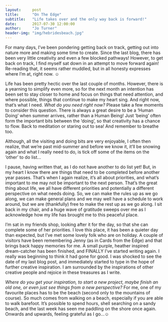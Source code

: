 ```yaml
---
layout:     post
title:      "On The Edge"
subtitle:   "Life takes over and the only way back is forward!"
date:       2017-07-30 12:00:00
author:     "Jo Turner"
header-img: "img/hebridesbeach.jpg"
---
```

For many days, I’ve been pondering getting back on track, getting out into nature more and making some time to create. Since the last blog, there has been very little creativity and even a few blocked pathways! However, to get back on track, I find myself sat down in an attempt to move forward again! Re-reading that, it seems rather muddled, but in all honesty expresses where I’m at, right now. ☺

Life has been pretty hectic over the last couple of months. However, there is a yearning to simplify even more, so for the next month an intention has been set to stay closer to home and focus on things that need attention, and where possible, things that continue to make my heart sing. And right now, that’s what I need. *What do you need right now?* Please take a few moments to consider this question. There is always a great desire to be a ‘Human Doing’ when summer arrives, rather than a Human Being! Just ‘being’ often form the important bits between the ‘doing’, so that creativity has a chance to flow. Back to meditation or staring out to sea! And remember to breathe too.

Although, all the visiting and doing bits are very enjoyable, I often then realize, that we’re past mid-summer and before we know it, it’ll be snowing again and what I really need to do, is tick off some of the items on the ‘other’ to do list…

I pause, having written that, as I do not have another to do list yet! But, in my heart I know there are things that need to be completed before another year passes. That’s when I again realize, it’s all about priorities, and what’s important to me may not be important to the next person.  That’s the great thing about life, we all have different priorities and potentially a different perspective on what needs doing.  So, we can make the rules up as we go along, we can make general plans and we may well have a schedule to work around, but we are (thankfully) free to make the rest up as we go along. I sit back in my chair, and a huge wave of gratitude sweeps over me as I acknowledge how my life has brought me to this peaceful place.

I’m sat in my friends shop, looking after it for the day, so that she can complete some of her priorities. I love this place, it has been a quieter day than expected, but I’ve met some lovely folk who are on holiday. A couple of visitors have been remembering Jenny (as in Cards from the Edge) and that brings back happy memories for me. A small purple, heather inspired dream-catcher has been finished, and FINALLY I’ve started writing again. I really was beginning to think it had gone for good. I was shocked to see the date of my last blog post, and immediately started to type in the hope of further creative inspiration. I am surrounded by the inspirations of other creative people and rejoice in these treasures as I write.

*Where do you get your inspiration, to start a new project, maybe finish an old one, or even just see things from a new perspective?*  For me, one of my favourite places has to be the beach (second only to the mountains of course).  So much comes from walking on a beach, especially if you are able to walk barefoot. It’s possible to spend hours, shell searching on a sandy beach, and the last week has seen me paddling on the shore once again. Onwards and upwards, feeling grateful as I go…☺
